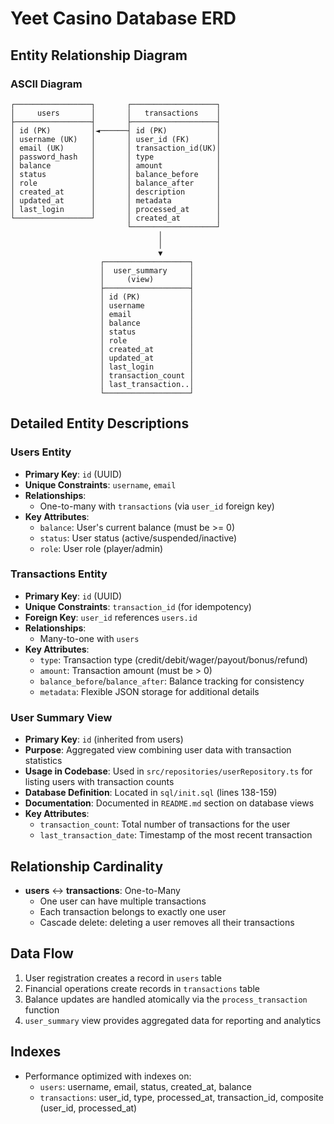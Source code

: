 # Yeet Casino Database ERD

## Entity Relationship Diagram

### ASCII Diagram

```
┌─────────────────┐       ┌───────────────────┐
│     users       │       │   transactions    │
├─────────────────┤       ├───────────────────┤
│ id (PK)         │◄──────┤ id (PK)           │
│ username (UK)   │       │ user_id (FK)      │
│ email (UK)      │       │ transaction_id(UK)│
│ password_hash   │       │ type              │
│ balance         │       │ amount            │
│ status          │       │ balance_before    │
│ role            │       │ balance_after     │
│ created_at      │       │ description       │
│ updated_at      │       │ metadata          │
│ last_login      │       │ processed_at      │
└─────────────────┘       │ created_at        │
                          └───────────────────┘
                                 │
                                 │
                                 ▼
                    ┌───────────────────┐
                    │  user_summary     │
                    │     (view)        │
                    ├───────────────────┤
                    │ id (PK)           │
                    │ username          │
                    │ email             │
                    │ balance           │
                    │ status            │
                    │ role              │
                    │ created_at        │
                    │ updated_at        │
                    │ last_login        │
                    │ transaction_count │
                    │ last_transaction..│
                    └───────────────────┘
```

## Detailed Entity Descriptions

### Users Entity
- **Primary Key**: `id` (UUID)
- **Unique Constraints**: `username`, `email`
- **Relationships**:
  - One-to-many with `transactions` (via `user_id` foreign key)
- **Key Attributes**:
  - `balance`: User's current balance (must be >= 0)
  - `status`: User status (active/suspended/inactive)
  - `role`: User role (player/admin)

### Transactions Entity
- **Primary Key**: `id` (UUID)
- **Unique Constraints**: `transaction_id` (for idempotency)
- **Foreign Key**: `user_id` references `users.id`
- **Relationships**:
  - Many-to-one with `users`
- **Key Attributes**:
  - `type`: Transaction type (credit/debit/wager/payout/bonus/refund)
  - `amount`: Transaction amount (must be > 0)
  - `balance_before`/`balance_after`: Balance tracking for consistency
  - `metadata`: Flexible JSON storage for additional details

### User Summary View
- **Primary Key**: `id` (inherited from users)
- **Purpose**: Aggregated view combining user data with transaction statistics
- **Usage in Codebase**: Used in `src/repositories/userRepository.ts` for listing users with transaction counts
- **Database Definition**: Located in `sql/init.sql` (lines 138-159)
- **Documentation**: Documented in `README.md` section on database views
- **Key Attributes**:
  - `transaction_count`: Total number of transactions for the user
  - `last_transaction_date`: Timestamp of the most recent transaction

## Relationship Cardinality
- **users** ↔ **transactions**: One-to-Many
  - One user can have multiple transactions
  - Each transaction belongs to exactly one user
  - Cascade delete: deleting a user removes all their transactions

## Data Flow
1. User registration creates a record in `users` table
2. Financial operations create records in `transactions` table
3. Balance updates are handled atomically via the `process_transaction` function
4. `user_summary` view provides aggregated data for reporting and analytics

## Indexes
- Performance optimized with indexes on:
  - `users`: username, email, status, created_at, balance
  - `transactions`: user_id, type, processed_at, transaction_id, composite (user_id, processed_at)